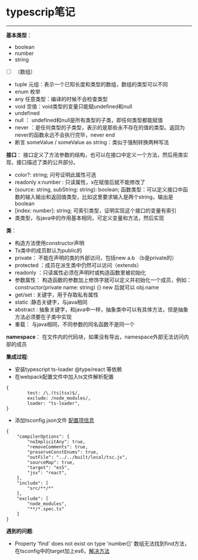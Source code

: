 # **typescrip笔记**

-----
**基本类型**：
- boolean
- number
- string
-  [  ]  （数组）
- tuple 元组：表示一个已知长度和类型的数组，数组的类型可以不同
- enum 枚举
- any 任意类型：编译的时候不会检查类型
- void 空值：void类型的变量只能赋undefined和null
- undefined
- null ： undefined和null是所有类型的子类，即任何类型都能赋值
- never ：是任何类型的子类型，表示的是那些永不存在的值的类型。返回为never的函数永远不会执行完毕，never end
- 断言 <string>someValue / someValue as string：类似于强制转换两种写法

**接口**：
    接口定义了方法参数的结构，也可以在接口中定义一个方法，然后用类实现，接口描述了类的公共部分。
- color?: string;  问号证明此属性可选
- readonly x:number : 只读属性，x在赋值后就不能修改了
- (source: string, subString: string): boolean; 函数类型：可以定义接口中函数的输入输出和返回值类型，比如这里要求输入是两个string，输出是boolean
- [index: number]: string; 可索引类型，证明实现这个接口的变量有索引
- 类类型，与java中的作用基本相同，可定义变量和方法，然后实现

**类**：
- 构造方法使用constructor声明
- Ts类中的成员默认为public的
- private： 不能在声明的类的外部访问，包括new a.b （b是private的）
- protected ：成员在派生类中仍然可以访问（extends）
- readonly ：只读属性必须在声明时或构造函数里被初始化
- 参数属性： 构造函数的参数加上修饰字就可以定义并初始化一个成员，例如：constructor(private name: string) {} new 后就可以 obj.name
- get/set : 关键字，用于存取私有属性
- static :静态关键字，与java相同
- abstract : 抽象关键字，和java中一样，抽象类中可以有具体方法，但是抽象方法必须要在子类中实现
- 重载： 与java相同，不同参数的同名函数不是同一个

**namespace**：
在文件内的代码块，如果没有导出，namespace外部无法访问内部的成员

**集成过程**:
- 安装typescript ts-loader @type/react 等依赖
- 在webpack配置文件中加入ts文件解析配置
```
{
        test: /\.(ts|tsx)$/,
        exclude: /node_modules/,
        loader: "ts-loader",
}
```
- 添加tsconfig.json文件 [配置项信息](https://www.tslang.cn/docs/handbook/compiler-options.html)
```
{
    "compilerOptions": {
        "noImplicitAny": true,
        "removeComments": true,
        "preserveConstEnums": true,
        "outFile": "../../built/local/tsc.js",
        "sourceMap": true,
        "target": "es5",
        "jsx": "react",
    },
    "include": [
        "src/**/*"
    ],
    "exclude": [
        "node_modules",
        "**/*.spec.ts"
    ]
}
```

**遇到的问题**:
- Property 'find' does not exist on type 'number[]' 数组无法找到find方法，在tsconfig中的target加上es6，[解决方法](https://github.com/Microsoft/TypeScript/issues/6945)